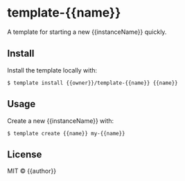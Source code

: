 # template-{{name}}

A template for starting a new {{instanceName}} quickly.

## Install

Install the template locally with:

```
$ template install {{owner}}/template-{{name}} {{name}}
```

## Usage

Create a new {{instanceName}} with:

```
$ template create {{name}} my-{{name}}
```

## License

MIT © {{author}}
